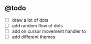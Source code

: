 ## @todo

- [ ] draw a lot of dots
- [ ] add random flow of dots
- [ ] add on cursor movement handler to
- [ ] add different themes
